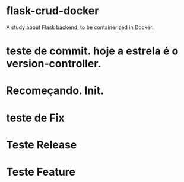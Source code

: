 # flask-crud-docker
A study about Flask backend, to be containerized in Docker. 
# teste de commit. hoje a estrela é o version-controller.
# Recomeçando. Init.
# teste de Fix
# Teste Release
# Teste Feature